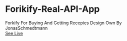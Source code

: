 # Forikify-Real-API-App
Forkify For Buying And Getting Recepies Design Own By JonasSchmedtmann  
[See Live](https://kabi4.github.io/Forikify-Real-API-App/)
